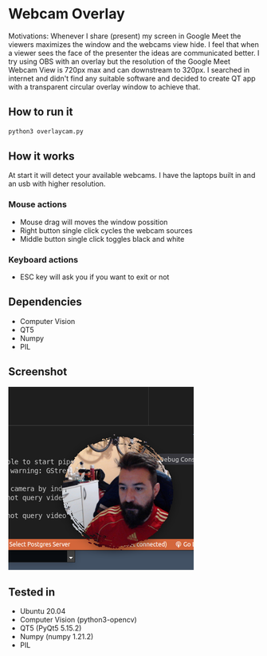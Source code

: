 # Webcam Overlay

Motivations: Whenever I share (present) my screen in Google Meet the viewers maximizes the window and the webcams view hide. I feel that when a viewer sees the face of the presenter the ideas are communicated better.
I try using OBS with an overlay but the resolution of the Google Meet Webcam View is 720px max and can downstream to 320px. I searched in internet and didn't find any suitable software and decided to create QT app with a transparent circular overlay window to achieve that.

## How to run it

```python
python3 overlaycam.py
```

## How it works

At start it will detect your available webcams. I have the laptops built in and an usb with higher resolution.

### Mouse actions

- Mouse drag will moves the window possition
- Right button single click cycles the webcam sources
- Middle button single click toggles black and white

### Keyboard actions

- ESC key will ask you if you want to exit or not

## Dependencies

- Computer Vision
- QT5
- Numpy
- PIL

## Screenshot

![screenshot](screenshot.png "Screenshot")

## Tested in

- Ubuntu 20.04
- Computer Vision (python3-opencv)
- QT5 (PyQt5 5.15.2)
- Numpy (numpy 1.21.2)
- PIL

